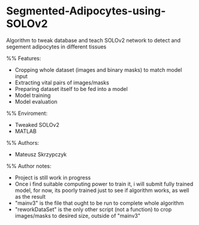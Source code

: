 # Segmented-Adipocytes-using-SOLOv2
Algorithm to tweak database and teach SOLOv2 network to detect and segement adipocytes in different tissues

%% Features:
- Cropping whole dataset (images and binary masks) to match model input
- Extracting vital pairs of images/masks
- Preparing dataset itself to be fed into a model
- Model training
- Model evaluation

%% Enviroment:
- Tweaked SOLOv2
- MATLAB

%% Authors:
- Mateusz Skrzypczyk


%% Author notes:
- Project is still work in progress
- Once i find suitable computing power to train it, i will submit fully trained model, for now, its poorly trained just to see if algorithm works, as well as the result
- "mainv3" is the file that ought to be run to complete whole algorithm
- "reworkDataSet" is the only other script (not a function) to crop images/masks to desired size, outside of "mainv3"


